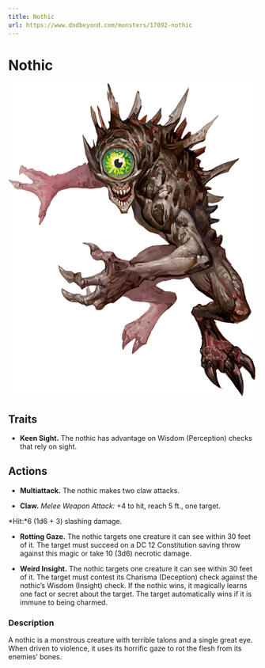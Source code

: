 ```yaml
---
title: Nothic
url: https://www.dndbeyond.com/monsters/17092-nothic
---
```


# Nothic

![Nothic](nothic.png)

## Traits

* **Keen Sight.** The nothic has advantage on Wisdom (Perception) checks that rely on sight.

## Actions

* **Multiattack.** The nothic makes two claw attacks.

* **Claw.** *Melee Weapon Attack:* +4 to hit, reach 5 ft., one target.

*Hit:*6 (1d6 + 3) slashing damage.

* **Rotting Gaze.** The nothic targets one creature it can see within 30 feet of it. The target must succeed on a DC 12 Constitution saving throw against this magic or take 10 (3d6) necrotic damage.

* **Weird Insight.** The nothic targets one creature it can see within 30 feet of it. The target must contest its Charisma (Deception) check against the nothic’s Wisdom (Insight) check. If the nothic wins, it magically learns one fact or secret about the target. The target automatically wins if it is immune to being charmed.

### Description

A nothic is a monstrous creature with terrible talons and a single great eye. When driven to violence, it uses its horrific gaze to rot the flesh from its enemies’ bones.